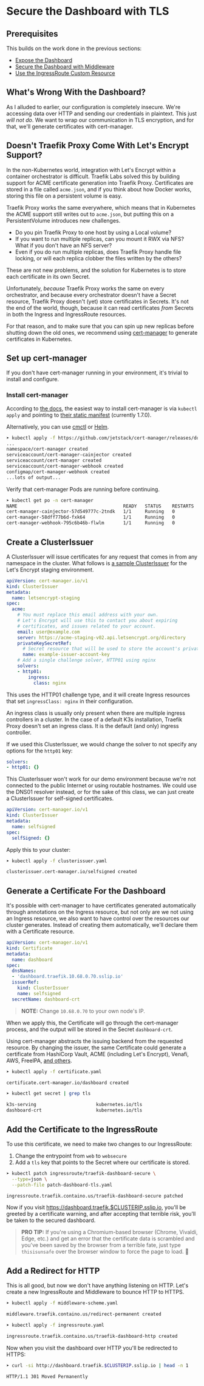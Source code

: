 # Secure the Dashboard with TLS

## Prerequisites

This builds on the work done in the previous sections:

- [Expose the Dashboard](../01-Expose-the-Dashboard/README.md)
- [Secure the Dashboard with Middleware](../02-Expose-the-Dashboard/README.md)
- [Use the IngressRoute Custom Resource](../03-Use-the-IngressRoute-Custom-Resource)

## What's Wrong With the Dashboard?

As I alluded to earlier, our configuration is completely insecure. We're accessing data over HTTP and sending our credentials in plaintext. This just _will not do_. We want to wrap our communication in TLS encryption, and for that, we'll generate certificates with cert-manager.

## Doesn't Traefik Proxy Come With Let's Encrypt Support?

In the non-Kubernetes world, integration with Let's Encrypt within a container orchestrator is difficult. Traefik Labs solved this by building support for ACME certificate generation into Traefik Proxy. Certificates are stored in a file called `acme.json`, and if you think about how Docker works, storing this file on a persistent volume is easy.

Traefik Proxy works the same everywhere, which means that in Kubernetes the ACME support still writes out to `acme.json`, but putting this on a PersistentVolume introduces new challenges.

- Do you pin Traefik Proxy to one host by using a Local volume?
- If you want to run multiple replicas, can you mount it RWX via NFS? What if you don't have an NFS server?
- Even if you do run multiple replicas, does Traefik Proxy handle file locking, or will each replica clobber the files written by the others?

These are not new problems, and the solution for Kubernetes is to store each certificate in its own Secret.

Unfortunately, _because_ Traefik Proxy works the same on every orchestrator, and because every orchestrator doesn't have a Secret resource, Traefik Proxy doesn't (yet) store certificates in Secrets. It's not the end of the world, though, because it can read certificates _from_ Secrets in both the Ingress and IngressRoute resources.

For that reason, and to make sure that you can spin up new replicas before shutting down the old ones, we recommend using [cert-manager](https://cert-manager.io) to generate certificates in Kubernetes.

## Set up cert-manager

If you don't have cert-manager running in your environment, it's trivial to install and configure.

### Install cert-manager

According to [the docs](https://cert-manager.io/docs/installation/), the easiest way to install cert-manager is via `kubectl apply` and pointing to [their static manifest](https://github.com/jetstack/cert-manager/releases/download/v1.7.0/cert-manager.yaml) (currently 1.7.0).

Alternatively, you can use [cmctl](https://cert-manager.io/docs/installation/cmctl/) or [Helm](https://cert-manager.io/docs/installation/helm/).

```bash
➤ kubectl apply -f https://github.com/jetstack/cert-manager/releases/download/v1.7.0/cert-manager.yaml
...
namespace/cert-manager created
serviceaccount/cert-manager-cainjector created
serviceaccount/cert-manager created
serviceaccount/cert-manager-webhook created
configmap/cert-manager-webhook created
...lots of output...
```

Verify that cert-manager Pods are running before continuing.

```bash
➤ kubectl get po -n cert-manager
NAME                                       READY   STATUS    RESTARTS   AGE
cert-manager-cainjector-57d549777c-2tndk   1/1     Running   0          2m41s
cert-manager-58dff77b6d-fxk64              1/1     Running   0          2m41s
cert-manager-webhook-795c6b46b-flwlm       1/1     Running   0          2m41s
```

## Create a ClusterIssuer

A ClusterIssuer will issue certificates for any request that comes in from any namespace in the cluster. What follows is [a sample ClusterIssuer](https://cert-manager.io/docs/configuration/acme/#creating-a-basic-acme-issuer) for the Let's Encrypt staging environment.

```yaml
apiVersion: cert-manager.io/v1
kind: ClusterIssuer
metadata:
  name: letsencrypt-staging
spec:
  acme:
    # You must replace this email address with your own.
    # Let's Encrypt will use this to contact you about expiring
    # certificates, and issues related to your account.
    email: user@example.com
    server: https://acme-staging-v02.api.letsencrypt.org/directory
    privateKeySecretRef:
      # Secret resource that will be used to store the account's private key.
      name: example-issuer-account-key
    # Add a single challenge solver, HTTP01 using nginx
    solvers:
    - http01:
        ingress:
          class: nginx
```

This uses the HTTP01 challenge type, and it will create Ingress resources that set `ingressClass: nginx` in their configuration.

An ingress class is usually only present when there are multiple ingress controllers in a cluster. In the case of a default K3s installation, Traefik Proxy doesn't set an ingress class. It is the default (and only) ingress controller.

If we used this ClusterIssuer, we would change the solver to not specify any options for the `http01` key:

```yaml
solvers:
- http01: {}
```

This ClusterIssuer won't work for our demo environment because we're not connected to the public Internet or using routable hostnames. We could use the DNS01 resolver instead, or for the sake of this class, we can just create a ClusterIssuer for self-signed certificates.

```yaml
apiVersion: cert-manager.io/v1
kind: ClusterIssuer
metadata:
  name: selfsigned
spec:
  selfSigned: {}
```

Apply this to your cluster:

```bash
➤ kubectl apply -f clusterissuer.yaml

clusterissuer.cert-manager.io/selfsigned created
```

## Generate a Certificate For the Dashboard

It's possible with cert-manager to have certificates generated automatically through annotations on the Ingress resource, but not only are we not using an Ingress resource, we also want to have control over the resources our cluster generates. Instead of creating them automatically, we'll declare them with a Certificate resource.

```yaml
apiVersion: cert-manager.io/v1
kind: Certificate
metadata:
  name: dashboard
spec:
  dnsNames:
  - 'dashboard.traefik.10.68.0.70.sslip.io'
  issuerRef:
    kind: ClusterIssuer
    name: selfsigned
  secretName: dashboard-crt
```

> **NOTE:** Change `10.68.0.70` to your own node's IP.

When we apply this, the Certificate will go through the cert-manager process, and the output will be stored in the Secret `dashboard-crt`.

Using cert-manager abstracts the issuing backend from the requested resource. By changing the issuer, the same Certificate could generate a certificate from HashiCorp Vault, ACME (including Let's Encrypt), Venafi, AWS, FreeIPA, [and others](https://cert-manager.io/docs/configuration/external/).

```bash
➤ kubectl apply -f certificate.yaml

certificate.cert-manager.io/dashboard created

➤ kubectl get secret | grep tls

k3s-serving                      kubernetes.io/tls                     2      157m
dashboard-crt                    kubernetes.io/tls                     3      16s
```

## Add the Certificate to the IngressRoute

To use this certificate, we need to make two changes to our IngressRoute:

1. Change the entrypoint from `web` to `websecure`
2. Add a `tls` key that points to the Secret where our certificate is stored.

```bash
➤ kubectl patch ingressroute/traefik-dashboard-secure \
  --type=json \
  --patch-file patch-dashboard-tls.yaml

ingressroute.traefik.containo.us/traefik-dashboard-secure patched
```

Now if you visit https://dashboard.traefik.$CLUSTERIP.sslip.io, you'll be greeted by a certificate warning, and after accepting that terrible risk, you'll be taken to the secured dashboard.

> **PRO TIP:** If you're using a Chromium-based browser (Chrome, Vivaldi, Edge, etc.) and get an error that the certificate data is scrambled and you've been saved by the browser from a terrible fate, just type `thisisunsafe` over the browser window to force the page to load. 🤯

## Add a Redirect for HTTP

This is all good, but now we don't have anything listening on HTTP. Let's create a new IngressRoute and Middleware to bounce HTTP to HTTPS.

```bash
➤ kubectl apply -f middleware-scheme.yaml

middleware.traefik.containo.us/redirect-permanent created

➤ kubectl apply -f ingressroute.yaml

ingressroute.traefik.containo.us/traefik-dashboard-http created
```

Now when you visit the dashboard over HTTP you'll be redirected to HTTPS:

```bash
➤ curl -si http://dashboard.traefik.$CLUSTERIP.sslip.io | head -n 1

HTTP/1.1 301 Moved Permanently
```
